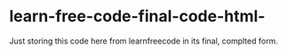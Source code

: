 # learn-free-code-final-code-html-
Just storing this code here from learnfreecode in its final, complted form.
